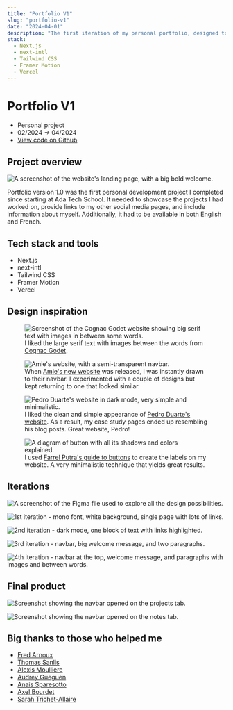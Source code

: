 ```yaml
---
title: "Portfolio V1"
slug: "portfolio-v1"
date: "2024-04-01"
description: "The first iteration of my personal portfolio, designed to showcase my projects and bilingual content. Focused on clean aesthetics inspired by minimalist websites."
stack:
  - Next.js
  - next-intl
  - Tailwind CSS
  - Framer Motion
  - Vercel
---
```


# Portfolio V1

- Personal project
- 02/2024 -> 04/2024
- [View code on Github](https://github.com/lemathurin/portfolio/tree/v1)

## Project overview

<Image
  src="https://5q44w9bzpv.ufs.sh/f/vqzvWuhpJmwXXGT3V6tgs8zZdmwB31rtVQfjMYHnJCTbkAFD"
  alt="A screenshot of the website's landing page, with a big bold welcome."
/>

Portfolio version 1.0 was the first personal development project I completed since starting at Ada Tech School. It needed to showcase the projects I had worked on, provide links to my other social media pages, and include information about myself. Additionally, it had to be available in both English and French.

## Tech stack and tools

- Next.js
- next-intl
- Tailwind CSS
- Framer Motion
- Vercel

## Design inspiration

<figure>
  <Image
    src="https://5q44w9bzpv.ufs.sh/f/vqzvWuhpJmwXNaNka1PV9aX7GKwfgvtTzMLsJeBUjynFP40u"
    alt="Screenshot of the Cognac Godet website showing big serif text with images in between some words."
  />
  <figcaption>
    I liked the large serif text with images between the words from <a href="https://cognacgodet.com" target="_blank" rel="noopener noreferrer">Cognac Godet</a>.
  </figcaption>
</figure>

<figure>
  <Image
    src="https://5q44w9bzpv.ufs.sh/f/vqzvWuhpJmwXSTbezC8Wfbl01CeIMUcRpEmhQG4jYasznHtF"
    alt="Amie's website, with a semi-transparent navbar."
  />
  <figcaption>
    When <a href="https://amie.so/art" target="_blank" rel="noopener noreferrer">Amie's new website</a> was released, I was instantly
    drawn to their navbar. I experimented with a couple of designs but kept
    returning to one that looked similar.
  </figcaption>
</figure>

<figure>
  <Image
    src="https://5q44w9bzpv.ufs.sh/f/vqzvWuhpJmwX5EK9xD6TtcdGu2sI9C7yblXkPZFSViHm6rvT"
    alt="Pedro Duarte's website in dark mode, very simple and minimalistic."
  />
  <figcaption>
    I liked the clean and simple appearance of <a href="https://ped.ro/" target="_blank" rel="noopener noreferrer">Pedro Duarte's website</a>. As a result, my case study pages ended up
    resembling his blog posts. Great website, Pedro!
  </figcaption>
</figure>

<figure>
  <Image
    src="https://5q44w9bzpv.ufs.sh/f/vqzvWuhpJmwXqOnHkkpzH4LXy51GktTuheFlUAwcv2VgQarK"
    alt="A diagram of button with all its shadows and colors explained."
  />
  <figcaption>
    I used <a href="https://twitter.com/farrelput/status/1768952348976558161/photo/2" target="_blank" rel="noopener noreferrer">Farrel Putra's guide to buttons</a> to create the labels on my website. A very minimalistic technique that
    yields great results.
  </figcaption>
</figure>

## Iterations

<Image
  src="https://5q44w9bzpv.ufs.sh/f/vqzvWuhpJmwXNMwomyPV9aX7GKwfgvtTzMLsJeBUjynFP40u"
  alt="A screenshot of the Figma file used to explore all the design possibilities."
/>

<Image
  src="https://5q44w9bzpv.ufs.sh/f/vqzvWuhpJmwX2GSHOZjab2JnoGdL156AWIvsmt0jQPpKyFz8"
  alt="1st iteration - mono font, white background, single page with lots of links."
/>

<Image
  src="https://5q44w9bzpv.ufs.sh/f/vqzvWuhpJmwXJJ0LUt1nGRHqvcgpfS0e7yN8ktYUhAQFDzrO"
  alt="2nd iteration - dark mode, one block of text with links highlighted."
/>

<Image
  src="https://5q44w9bzpv.ufs.sh/f/vqzvWuhpJmwXNJb9nhPV9aX7GKwfgvtTzMLsJeBUjynFP40u"
  alt="3rd iteration - navbar, big welcome message, and two paragraphs."
/>

<Image
  src="https://5q44w9bzpv.ufs.sh/f/vqzvWuhpJmwXV5A2yDXW2IYZeJEMPLR5VcHjlGStDmU1vKni"
  alt="4th iteration - navbar at the top, welcome message, and paragraphs with images and between words."
/>

## Final product

<Image
  src="https://5q44w9bzpv.ufs.sh/f/vqzvWuhpJmwX2knYmTjab2JnoGdL156AWIvsmt0jQPpKyFz8"
  alt="Screenshot showing the navbar opened on the projects tab."
/>

<Image
  src="https://5q44w9bzpv.ufs.sh/f/vqzvWuhpJmwXClpXc3UN4nf7yrSBlbuPZFEswqdUCpk3ochN"
  alt="Screenshot showing the navbar opened on the notes tab."
/>

## Big thanks to those who helped me

- [Fred Arnoux](https://www.linkedin.com/in/farnoux/)
- [Thomas Sanlis](https://twitter.com/T_Zahil)
- [Alexis Moulliere](https://github.com/realalexis)
- [Audrey Gueguen](https://github.com/AudreyGgn)
- [Anais Sparesotto](https://fr.linkedin.com/in/anais-sparesotto)
- [Axel Bourdet](https://thedreampunk.com/en/)
- [Sarah Trichet-Allaire](https://mastodon.cloud/@Sarah_Trichet_Allaire)
